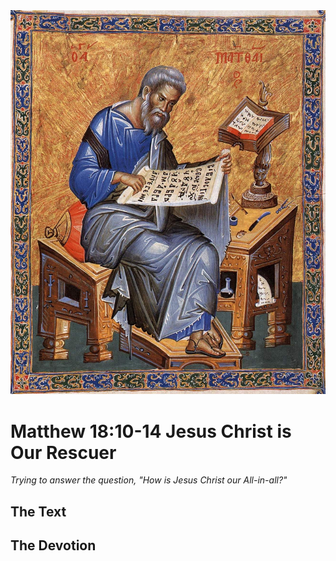 <img class="intro-right" src="art-matthew.jpg">

# Matthew 18:10-14 Jesus Christ is Our Rescuer

*Trying to answer the question, "How is Jesus Christ our All-in-all?"*

## The Text

## The Devotion